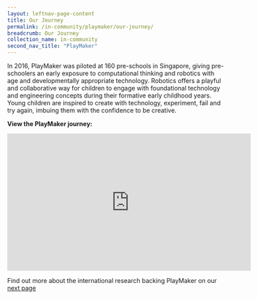 ```yaml
---
layout: leftnav-page-content
title: Our Journey
permalink: /in-community/playmaker/our-journey/
breadcrumb: Our Journey
collection_name: in-community
second_nav_title: "PlayMaker"
---
```


In 2016, PlayMaker was piloted at 160 pre-schools in Singapore, giving pre-schoolers an early exposure to computational thinking and robotics with age and developmentally appropriate technology. Robotics offers a playful and collaborative way for children to engage with foundational technology and engineering concepts during their formative early childhood years. Young children are inspired to create with technology, experiment, fail and try again, imbuing them with the confidence to be creative.

**View the PlayMaker journey:**

<div class="bp-youtube">
      <iframe width="560" height="315" src="https://www.youtube.com/embed/2Dzs853ZSK4" frameborder="0" allow="accelerometer; autoplay; encrypted-media; gyroscope; picture-in-picture" allowfullscreen></iframe>
</div>

Find out more about the international research backing PlayMaker on our [next page](/in-schools/playmaker/international-research/)
